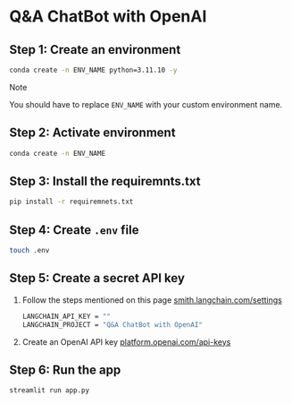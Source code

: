 # Q&A ChatBot with OpenAI

## Step 1: Create an environment
```bash
conda create -n ENV_NAME python=3.11.10 -y
```
> [!NOTE]
> You should have to replace `ENV_NAME` with your custom environment name.

## Step 2: Activate environment
```bash
conda create -n ENV_NAME
```

## Step 3: Install the requiremnts.txt
```bash
pip install -r requiremnets.txt
```

## Step 4: Create `.env` file
```bash
touch .env
```
## Step 5: Create a secret API key
1. Follow the steps mentioned on this page <a href="https://smith.langchain.com/settings" target="_blank">smith.langchain.com/settings</a>

    ```bash
    LANGCHAIN_API_KEY = ""
    LANGCHAIN_PROJECT = "Q&A ChatBot with OpenAI"
    ```
2. Create an OpenAI API key <a href="https://platform.openai.com/api-keys" target="_blank">platform.openai.com/api-keys</a>

## Step 6: Run the app
```bash
streamlit run app.py
```


